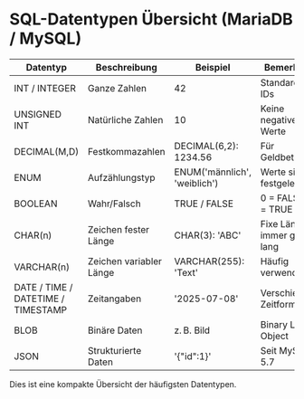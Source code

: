 # SQL-Datentypen Übersicht (MariaDB / MySQL)

| Datentyp | Beschreibung | Beispiel | Bemerkung |
|----------|--------------|----------|-----------|
| INT / INTEGER | Ganze Zahlen | 42 | Standard für IDs |
| UNSIGNED INT | Natürliche Zahlen | 10 | Keine negativen Werte |
| DECIMAL(M,D) | Festkommazahlen | DECIMAL(6,2): 1234.56 | Für Geldbeträge |
| ENUM | Aufzählungstyp | ENUM('männlich', 'weiblich') | Werte sind festgelegt |
| BOOLEAN | Wahr/Falsch | TRUE / FALSE | 0 = FALSE, 1 = TRUE |
| CHAR(n) | Zeichen fester Länge | CHAR(3): 'ABC' | Fixe Länge, immer gleich lang |
| VARCHAR(n) | Zeichen variabler Länge | VARCHAR(255): 'Text' | Häufig verwendet |
| DATE / TIME / DATETIME / TIMESTAMP | Zeitangaben | '2025-07-08' | Verschiedene Zeitformate |
| BLOB | Binäre Daten | z. B. Bild | Binary Large Object |
| JSON | Strukturierte Daten | '{"id":1}' | Seit MySQL 5.7 |

Dies ist eine kompakte Übersicht der häufigsten Datentypen.
